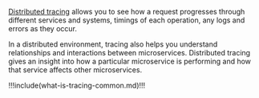 [Distributed tracing](https://uptrace.dev/opentelemetry/distributed-tracing.html) allows you to see how a request progresses through different services and systems, timings of each operation, any logs and errors as they occur.

In a distributed environment, tracing also helps you understand relationships and interactions between microservices. Distributed tracing gives an insight into how a particular microservice is performing and how that service affects other microservices.

!!!include(what-is-tracing-common.md)!!!
